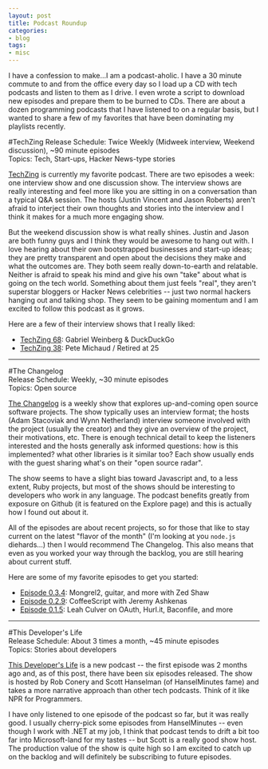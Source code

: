 ```yaml
---
layout: post
title: Podcast Roundup
categories:
- blog
tags:
- misc
---
```


I have a confession to make...I am a podcast-aholic.  I have a 30 minute commute to and from the office every day
so I load up a CD with tech podcasts and listen to them as I drive.  I even wrote a script to download
new episodes and prepare them to be burned to CDs.  There are about a dozen programming podcasts that I have listened
to on a regular basis, but I wanted to share a few of my favorites that have been dominating my playlists recently.

#TechZing
Release Schedule: Twice Weekly (Midweek interview, Weekend discussion), ~90 minute episodes   
Topics: Tech, Start-ups, Hacker News-type stories   
   
[TechZing](http://techzinglive.com/) is currently my favorite podcast.  There are two episodes a 
week: one interview show and one discussion show.  The interview shows are really interesting and feel more like you are
sitting in on a conversation than a typical Q&A session.  The hosts (Justin Vincent and Jason Roberts) aren't afraid to
interject their own thoughts and stories into the interview and I think it makes for a much more engaging show.

But the weekend discussion show is what really shines.  Justin and Jason are both funny guys and I think they would be 
awesome to hang out with.  I love hearing about their own bootstrapped businesses and start-up ideas; they are pretty 
transparent and open about the decisions they make and what the outcomes are.  They both seem really down-to-earth and 
relatable.  Neither is afraid to speak his mind and give his own "take" about what is going on the tech world.  Something 
about them just feels "real", they aren't superstar bloggers or Hacker News celebrities -- just two normal hackers 
hanging out and talking shop.  They seem to be gaining momentum and I am excited to follow this podcast as it grows.

Here are a few of their interview shows that I really liked:  

 - [TechZing 68](http://techzinglive.com/page/423/techzing-68-gabriel-weinberg-duckduckgo): Gabriel Weinberg & DuckDuckGo
 - [TechZing 38](http://techzinglive.com/page/187/techzing-38-pete-michaud-retired-at-25): Pete Michaud / Retired at 25   

     
---
   
#The Changelog   
Release Schedule: Weekly, ~30 minute episodes   
Topics: Open source   
   
[The Changelog](http://thechangelog.com/) is a weekly show that explores up-and-coming open source software projects.
The show typically uses an interview format; the hosts (Adam Stacoviak and Wynn Netherland) interview someone involved
with the project (usually the creator) and they give an overview of the project, their motivations, etc.  There is 
enough technical detail to keep the listeners interested and the hosts generally ask informed questions: how is this
implemented? what other libraries is it similar too?  Each show usually ends with the guest sharing what's on their
"open source radar".

The show seems to have a slight bias toward Javascript and, to a less extent, Ruby projects, but most of the shows should be
interesting to developers who work in any language.  The podcast benefits greatly from exposure on Github (it is featured
on the Explore page) and this is actually how I found out about it.

All of the episodes are about recent projects, so for those that like to stay current on the latest "flavor of
the month" (I'm looking at you `node.js` diehards...) then I would recommend The Changelog.  This also means that even
as you worked your way through the backlog, you are still hearing about current stuff.

Here are some of my favorite episodes to get you started:  

 - [Episode 0.3.4](http://thechangelog.com/post/1087757312/episode-0-3-4-mongrel2-guitar-and-more-with-zed-shaw): Mongrel2, guitar, and more with Zed Shaw
 - [Episode 0.2.9](http://thechangelog.com/post/849754840/episode-0-2-9-coffeescript-with-jeremy-ashkenas): CoffeeScript with Jeremy Ashkenas
 - [Episode 0.1.5](http://thechangelog.com/post/415433641/episode-0-1-5-leah-culver-on-oauth-hurl-it-baconfile-and): Leah Culver on OAuth, Hurl.it, Baconfile, and more   

    
---
   
#This Developer's Life   
Release Schedule: About 3 times a month, ~45 minute episodes   
Topics: Stories about developers   
   
[This Developer's Life](http://thisdeveloperslife.com/) is a new podcast -- the first episode was 2 months ago
and, as of this post, there have been six episodes released.  The show is hosted by Rob Conery and Scott Hanselman (of HanselMinutes
fame) and takes a more narrative approach than other tech podcasts.  Think of it like NPR for Programmers.  

I have only listened to one episode of the podcast so far, but it was really good.  I usually cherry-pick some episodes from HanselMinutes
-- even though I work with .NET at my job, I think that podcast tends to drift a bit too far into Microsoft-land for my tastes -- but Scott 
is a really good show host.  The production value of the show is quite high so I am excited to catch up on the backlog and 
will definitely be subscribing to future episodes.
